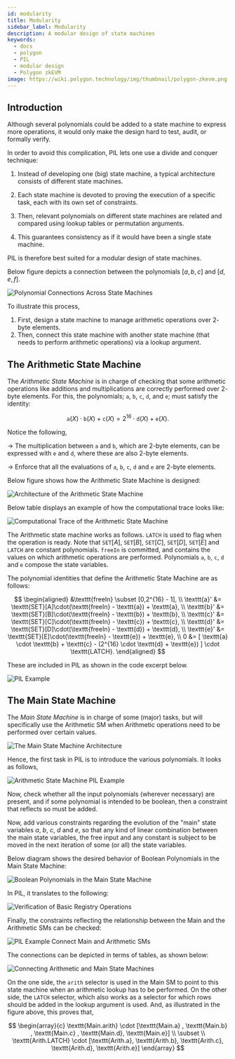 ```yaml
---
id: modularity
title: Modularity
sidebar_label: Modularity
description: A modular design of state machines
keywords:
  - docs
  - polygon
  - PIL
  - modular design
  - Polygon zkEVM
image: https://wiki.polygon.technology/img/thumbnail/polygon-zkevm.png
---
```


## Introduction

Although several polynomials could be added to a state machine to express more operations, it would only make the design hard to test, audit, or formally verify.

In order to avoid this complication, PIL lets one use a divide and conquer technique:

1. Instead of developing one (big) state machine, a typical architecture consists of different state machines.

2. Each state machine is devoted to proving the execution of a specific task, each with its own set of constraints.

3. Then, relevant polynomials on different state machines are related and compared using lookup tables or permutation arguments.

4. This guarantees consistency as if it would have been a single state machine.

PIL is therefore best suited for a modular design of state machines.

Below figure depicts a connection between the polynomials $[a,b,c]$ and $[d,e,f]$.

![Polynomial Connections Across State Machines](figures/fig12-pol-cnnct-sms.png)

To illustrate this process,

1. First, design a state machine to manage arithmetic operations over $2$-byte elements.
2. Then, connect this state machine with another state machine (that needs to perform arithmetic operations) via a lookup argument.

## The Arithmetic State Machine

The _Arithmetic State Machine_ is in charge of checking that some arithmetic operations like additions and multiplications are correctly performed over $2$-byte elements. For this, the polynomials; $\texttt{a}$, $\texttt{b}$, $\texttt{c}$, $\texttt{d}$, and $\texttt{e}$; must satisfy the identity:

$$
\texttt{a}(X) \cdot \texttt{b}(X) + \texttt{c}(X) = 2^{16} \cdot \texttt{d}(X) + \texttt{e}(X).
$$

Notice the following,

&rarr; The multiplication between $\texttt{a}$ and $\texttt{b}$, which are $2$-byte elements, can be expressed with $\texttt{e}$ and $\texttt{d}$, where these are also $2$-byte elements.

&rarr; Enforce that all the evaluations of $\texttt{a}$, $\texttt{b}$, $\texttt{c}$, $\texttt{d}$ and $\texttt{e}$ are $2$-byte elements.

Below figure shows how the Arithmetic State Machine is designed:

![Architecture of the Arithmetic State Machine](figures/fig13-arth-sm-arch.png)

Below table displays an example of how the computational trace looks like:

![Computational Trace of the Arithmetic State Machine](figures/fig14-arth-sm-arch.png)

The Arithmetic state machine works as follows. $\texttt{LATCH}$ is used to flag when the operation is ready. Note that $\texttt{SET}[A]$, $\texttt{SET}[B]$, $\texttt{SET}[C]$, $\texttt{SET}[D]$, $\texttt{SET}[E]$ and $\texttt{LATCH}$ are constant polynomials. $\texttt{freeIn}$ is committed, and contains the values on which arithmetic operations are performed. Polynomials $\texttt{a}$, $\texttt{b}$, $\texttt{c}$, $\texttt{d}$ and $\texttt{e}$ compose the state variables.

The polynomial identities that define the Arithmetic State Machine are as follows:

$$
\begin{aligned}
&\texttt{freeIn} \subset [0,2^{16} - 1], \\
\texttt{a}' &= \texttt{SET}[A]\cdot(\texttt{freeIn} - \texttt{a}) + \texttt{a}, \\
\texttt{b}' &= \texttt{SET}[B]\cdot(\texttt{freeIn} - \texttt{b}) + \texttt{b}, \\
\texttt{c}' &= \texttt{SET}[C]\cdot(\texttt{freeIn} - \texttt{c}) + \texttt{c}, \\
\texttt{d}' &= \texttt{SET}[D]\cdot(\texttt{freeIn} - \texttt{d}) + \texttt{d}, \\
\texttt{e}' &= \texttt{SET}[E]\cdot(\texttt{freeIn} - \texttt{e}) + \texttt{e}, \\
0 &= [ \texttt{a} \cdot \texttt{b} + \texttt{c} - (2^{16} \cdot \texttt{d} + \texttt{e}) ] \cdot \texttt{LATCH}.
\end{aligned}
$$

These are included in PIL as shown in the code excerpt below.

![PIL Example](figures/fig13-pil-eg-arth-sm.png)

## The Main State Machine

The _Main State Machine_ is in charge of some (major) tasks, but will specifically use the Arithmetic SM when Arithmetic operations need to be performed over certain values.

![The Main State Machine Architecture](figures/fig15-main-sm-arch.png)

Hence, the first task in PIL is to introduce the various polynomials. It looks as follows,

![Arithmetic State Machine PIL Example](figures/fig15-pil-eg-main-sm.png)

Now, check whether all the input polynomials (wherever necessary) are present, and if some polynomial is intended to be boolean, then a constraint that reflects so must be added.

Now, add various constraints regarding the evolution of the "main" state variables $a$, $b$, $c$, $d$ and $e$, so that any kind of linear combination between the main state variables, the free input and any constant is subject to be moved in the next iteration of some (or all) the state variables.

Below diagram shows the desired behavior of Boolean Polynomials in the Main State Machine:

![Boolean Polynomials in the Main State Machine](figures/fig16-main-sm-bool-pols.png)

In PIL, it translates to the following:

![Verification of Basic Registry Operations](figures/fig17-pil-vrfctn-reg-op.png)

Finally, the constraints reflecting the relationship between the Main and the Arithmetic SMs can be checked:

![PIL Example Connect Main and Arithmetic SMs](figures/fig18-pil-eg-cnnct-main-arth.png)

The connections can be depicted in terms of tables, as shown below:

![Connecting Arithmetic and Main State Machines](figures/fig18-main-cnnct-Arth-Main.png)

On the one side, the $\texttt{arith}$ selector is used in the Main SM to point to this state machine when an arithmetic lookup has to be performed. On the other side, the $\texttt{LATCH}$ selector, which also works as a selector for which rows should be added in the lookup argument is used. And, as illustrated in the figure above, this proves that,

$$
\begin{array}{c}
\texttt{Main.arith} \cdot [\texttt{Main.a} , \texttt{Main.b} , \texttt{Main.c} , \texttt{Main.d}, \texttt{Main.e}] \\ \subset \\ \texttt{Arith.LATCH} \cdot [\texttt{Arith.a}, \texttt{Arith.b}, \texttt{Arith.c}, \texttt{Arith.d}, \texttt{Arith.e}]
\end{array}
$$
